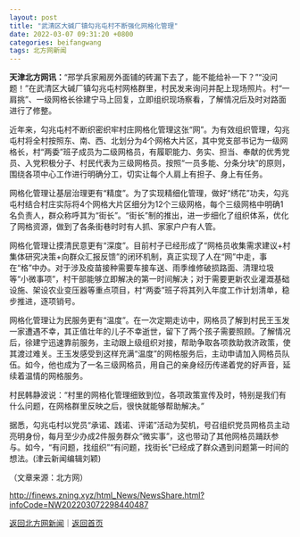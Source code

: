 ```yaml
---
layout: post
title: "武清区大碱厂镇勾兆屯村不断强化网格化管理"
date: 2022-03-07 09:31:20 +0800
categories: beifangwang
tags: 北方网新闻
---
```

<p><strong>天津北方网讯：</strong>“邢学兵家厢房外面铺的砖漏下去了，能不能给补一下？”“没问题！”在武清区大碱厂镇勾兆屯村网格群里，村民发来询问并配上现场照片。村“一肩挑”、一级网格长徐建宁马上回复，立即组织现场察看，了解情况后及时对路面进行了修整。</p>
 <p>近年来，勾兆屯村不断织密织牢村庄网格化管理这张“网”。为有效组织管理，勾兆屯村将全村按照东、南、西、北划分为4个网格大片区，其中党支部书记为一级网格长，村“两委”班子成员为二级网格员，有履职能力、务实、担当、奉献的优秀党员、入党积极分子、村民代表为三级网格员。按照“一员多能、分条分块”的原则，围绕各项中心工作进行明确分工，切实让每个人肩上有担子、身上有任务。</p>
 <p>网格化管理让基层治理更有“精度”。为了实现精细化管理，做好“绣花”功夫，勾兆屯村结合村庄实际将4个网格大片区细分为12个三级网格，每个三级网格中明确1名负责人，群众称呼其为“街长”。“街长”制的推出，进一步细化了组织体系，优化了网格资源，做到了各条街巷时时有人抓、家家户户有人管。</p>
 <p>网格化管理让摸清民意更有“深度”。目前村子已经形成了“网格员收集需求建议+村集体研究决策+向群众汇报反馈”的闭环机制，真正实现了人在“网”中走，事在“格”中办。对于涉及疫苗接种需要车接车送、雨季维修破损路面、清理垃圾等“小微事项”，村干部能够立即解决的第一时间解决；对于需要更新农业灌溉基础设施、架设农业变压器等重点项目，村“两委”班子将其列入年度工作计划清单，稳步推进，逐项销号。</p>
 <p>网格化管理让为民服务更有“温度”。在一次定期走访中，网格员了解到村民王玉发一家遭遇不幸，其正值壮年的儿子不幸逝世，留下了两个孩子需要照顾。了解情况后，徐建宁迅速靠前服务，主动跟上级组织对接，帮助争取各项救助救济政策，使其渡过难关。王玉发感受到这样充满“温度”的网格服务后，主动申请加入网格员队伍。如今，他也成为了一名三级网格员，用自己的亲身经历传递着党的好声音，延续着温情的网格服务。</p>
 <p>村民韩静波说：“村里的网格化管理细致到位，各项政策宣传及时，特别是我们有什么问题，在网格群里反映之后，很快就能够帮助解决。”</p>
 <p>据悉，勾兆屯村以党员“承诺、践诺、评诺”活动为契机，号召组织党员网格员主动亮明身份，每月至少办成2件服务群众“微实事”，这也带动了其他网格员踊跃参与。如今，“有问题，找组织”“有问题，找街长”已经成了群众遇到问题第一时间的想法。(津云新闻编辑刘颖) </p><p class="em_media">（文章来源：北方网）</p>

<http://finews.zning.xyz/html_News/NewsShare.html?infoCode=NW202203072298440487>

[返回北方网新闻](//finews.withounder.com/category/beifangwang.html)｜[返回首页](//finews.withounder.com/)
